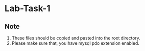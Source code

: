 # Lab-Task-1

## Note
1. These files should be copied and pasted into the root directory.
1. Please make sure that, you have mysql pdo extension enabled.
